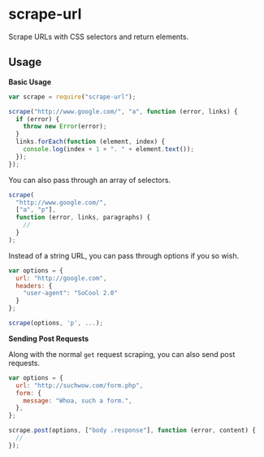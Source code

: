 # scrape-url

Scrape URLs with CSS selectors and return elements.

## Usage

**Basic Usage**

```javascript
var scrape = require("scrape-url");

scrape("http://www.google.com/", "a", function (error, links) {
  if (error) {
    throw new Error(error);
  }
  links.forEach(function (element, index) {
    console.log(index + 1 + ". " + element.text());
  });
});
```

You can also pass through an array of selectors.

```javascript
scrape(
  "http://www.google.com/",
  ["a", "p"],
  function (error, links, paragraphs) {
    //
  }
);
```

Instead of a string URL, you can pass through options if you so wish.

```javascript
var options = {
  url: "http://google.com",
  headers: {
    "user-agent": "SoCool 2.0"
  }
};

scrape(options, 'p', ...);
```

**Sending Post Requests**

Along with the normal `get` request scraping, you can also send post requests.

```javascript
var options = {
  url: "http://suchwow.com/form.php",
  form: {
    message: "Whoa, such a form.",
  },
};

scrape.post(options, ["body .response"], function (error, content) {
  //
});
```

